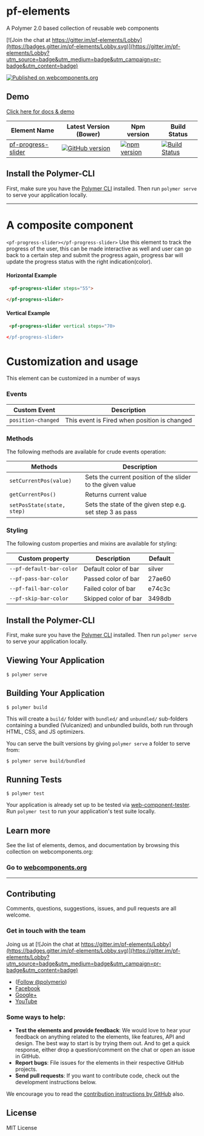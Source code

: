 # pf-elements
A Polymer 2.0 based collection of reusable web components 

[![Join the chat at https://gitter.im/pf-elements/Lobby](https://badges.gitter.im/pf-elements/Lobby.svg)](https://gitter.im/pf-elements/Lobby?utm_source=badge&utm_medium=badge&utm_campaign=pr-badge&utm_content=badge)


[![Published on webcomponents.org](https://img.shields.io/badge/webcomponents.org-published-blue.svg)](https://www.webcomponents.org/element/PFElements/pf-progress-slider)

## Demo
[Click here for docs & demo](https://www.webcomponents.org/element/PFElements/pf-progress-slider/demo/demo/index.html)

| Element Name | Latest Version (Bower) | Npm version  | Build Status |
|--------------|------------------------|--------------|--------------|
| [pf-progress-slider](https://github.com/PFElements/pf-progress-slider) | [![GitHub version](https://badge.fury.io/gh/PFElements%2Fpf-progress-slider.svg)](https://badge.fury.io/gh/PFElements%2Fpf-progress-slider) | [![npm version](https://badge.fury.io/js/pf-progress-slider.svg)](https://www.npmjs.com/package/pf-progress-slider) |[![Build Status](https://travis-ci.org/PFElements/pf-progress-slider.svg?branch=master)](https://travis-ci.org/PFElements/pf-progress-slider) | | [pf-progress-slider]|

## Install the Polymer-CLI

First, make sure you have the [Polymer CLI](https://www.npmjs.com/package/polymer-cli) installed. Then run `polymer serve` to serve your application locally.

---
# A composite component
`<pf-progress-slider></pf-progress-slider>` Use this element to track the progress of the user, this can be made interactive as well and user can go back to a certain step and submit the progress again, progress bar will update the progress status with the right indication(color). 

#### Horizontal Example
<!--
```
<custom-element-demo>
  <template>
    <link rel="import" href="pf-progress-slider.html">
    <next-code-block></next-code-block>
  </template>
</custom-element-demo>
```
-->
```html
 <pf-progress-slider steps="55">

</pf-progress-slider>
```

#### Vertical Example
<!--
```
<custom-element-demo>
  <template>
    <link rel="import" href="pf-progress-slider.html">
    <next-code-block></next-code-block>
  </template>
</custom-element-demo>
```
-->
```html
 <pf-progress-slider vertical steps="70>

</pf-progress-slider>
```
# Customization and usage

This element can be customized in a number of ways




### Events
Custom Event                     | Description                       
---------------------------------|----------------------------------------
`position-changed`               |  This event is Fired when position is changed
        
  

### Methods
The following methods are available for crude events operation:

Methods                                 | Description                           
----------------------------------------|--------------------------
`setCurrentPos(value)`                  |  Sets the current position of the slider to the given value
`getCurrentPos()`                       |  Returns current value
`setPosState(state, step)`              |  Sets the state of the given step e.g. set step 3 as pass                  
            

### Styling
The following custom properties and mixins are available for styling:

Custom property                         | Description                             | Default
----------------------------------------|-----------------------------------------|-------------------------
`--pf-default-bar-color`                |  Default color of bar                   | silver
`--pf-pass-bar-color`                   |  Passed color of bar                    | 27ae60
`--pf-fail-bar-color`                   |  Failed color of bar                    | e74c3c
`--pf-skip-bar-color`                   |  Skipped color of bar                   | 3498db




## Install the Polymer-CLI

First, make sure you have the [Polymer CLI](https://www.npmjs.com/package/polymer-cli) installed. Then run `polymer serve` to serve your application locally.

## Viewing Your Application

```
$ polymer serve
```

## Building Your Application

```
$ polymer build
```

This will create a `build/` folder with `bundled/` and `unbundled/` sub-folders
containing a bundled (Vulcanized) and unbundled builds, both run through HTML,
CSS, and JS optimizers.

You can serve the built versions by giving `polymer serve` a folder to serve
from:

```
$ polymer serve build/bundled
```

## Running Tests

```
$ polymer test
```

Your application is already set up to be tested via [web-component-tester](https://github.com/Polymer/web-component-tester). Run `polymer test` to run your application's test suite locally.

## Learn more

See the list of elements, demos, and documentation by browsing this collection on webcomponents.org:

### Go to [webcomponents.org](https://www.webcomponents.org/collection/pfelements/pf-elements)

---

## Contributing

Comments, questions, suggestions, issues, and pull requests are all welcome.

### Get in touch with the team

Joing us at [![Join the chat at https://gitter.im/pf-elements/Lobby](https://badges.gitter.im/pf-elements/Lobby.svg)](https://gitter.im/pf-elements/Lobby?utm_source=badge&utm_medium=badge&utm_campaign=pr-badge&utm_content=badge)

- (<a href="https://twitter.com/polymerio" class="twitter-follow-button" data-show-count="false">Follow @polymerio</a>)
- [Facebook](https://www.facebook.com/polymerjs)
- [Google+](https://plus.google.com/116168214823506639166) 
- [YouTube](https://www.youtube.com/channel/UCDKqvDyAn_QTBvCPvrZKTkw) 

### Some ways to help:

- **Test the elements and provide feedback**: We would love to hear your feedback on anything related to the elements, like features, API and design. The best way to start is by trying them out. And to get a quick response, either drop a question/comment on the chat or open an issue in GitHub.
- **Report bugs**: File issues for the elements in their respective GitHub projects.
- **Send pull requests**: If you want to contribute code, check out the development instructions below.

We encourage you to read the [contribution instructions by GitHub](https://guides.github.com/activities/contributing-to-open-source/#contributing) also.

## License

MIT License
